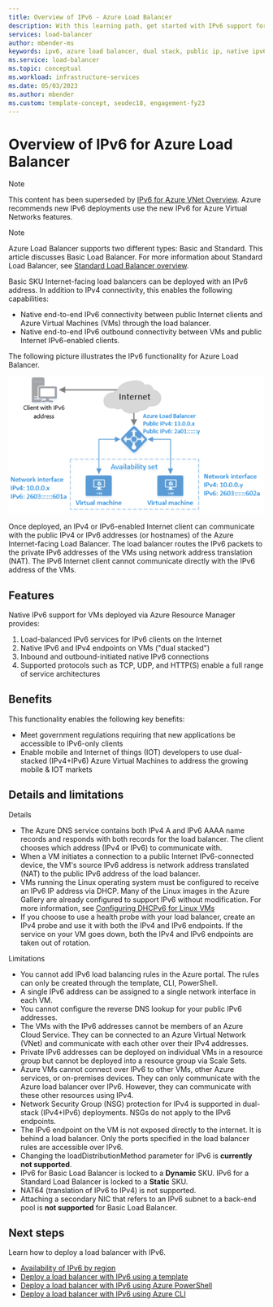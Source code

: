 ```yaml
---
title: Overview of IPv6 - Azure Load Balancer
description: With this learning path, get started with IPv6 support for Azure Load Balancer and load-balanced VMs.
services: load-balancer
author: mbender-ms
keywords: ipv6, azure load balancer, dual stack, public ip, native ipv6, mobile, iot
ms.service: load-balancer
ms.topic: conceptual
ms.workload: infrastructure-services
ms.date: 05/03/2023
ms.author: mbender
ms.custom: template-concept, seodec18, engagement-fy23
---
```


# Overview of IPv6 for Azure Load Balancer


>[!NOTE] 
>This content has been superseded by [IPv6 for Azure VNet Overview](../virtual-network/ip-services/ipv6-overview.md). Azure recommends new IPv6 deployments use the new IPv6 for Azure Virtual Networks features.

>[!NOTE]
>Azure Load Balancer supports two different types: Basic and Standard. This article discusses Basic Load Balancer. For more information about Standard Load Balancer, see [Standard Load Balancer overview](./load-balancer-overview.md).

Basic SKU Internet-facing load balancers can be deployed with an IPv6 address. In addition to IPv4 connectivity, this enables the following capabilities:

* Native end-to-end IPv6 connectivity between public Internet clients and Azure Virtual Machines (VMs) through the load balancer.
* Native end-to-end IPv6 outbound connectivity between VMs and public Internet IPv6-enabled clients.

The following picture illustrates the IPv6 functionality for Azure Load Balancer.

![Azure Load Balancer with IPv6](./media/load-balancer-ipv6-overview/load-balancer-ipv6.png)

Once deployed, an IPv4 or IPv6-enabled Internet client can communicate with the public IPv4 or IPv6 addresses (or hostnames) of the Azure Internet-facing Load Balancer. The load balancer routes the IPv6 packets to the private IPv6 addresses of the VMs using network address translation (NAT). The IPv6 Internet client cannot communicate directly with the IPv6 address of the VMs.

## Features

Native IPv6 support for VMs deployed via Azure Resource Manager provides:

1. Load-balanced IPv6 services for IPv6 clients on the Internet
2. Native IPv6 and IPv4 endpoints on VMs ("dual stacked")
3. Inbound and outbound-initiated native IPv6 connections
4. Supported protocols such as TCP, UDP, and HTTP(S) enable a full range of service architectures

## Benefits

This functionality enables the following key benefits:

* Meet government regulations requiring that new applications be accessible to IPv6-only clients
* Enable mobile and Internet of things (IOT) developers to use dual-stacked (IPv4+IPv6) Azure Virtual Machines to address the growing mobile & IOT markets

## Details and limitations

Details

* The Azure DNS service contains both IPv4 A and IPv6 AAAA name records and responds with both records for the load balancer. The client chooses which address (IPv4 or IPv6) to communicate with.
* When a VM initiates a connection to a public Internet IPv6-connected device, the VM's source IPv6 address is network address translated (NAT) to the public IPv6 address of the load balancer.
* VMs running the Linux operating system must be configured to receive an IPv6 IP address via DHCP. Many of the Linux images in the Azure Gallery are already configured to support IPv6 without modification. For more information, see [Configuring DHCPv6 for Linux VMs](load-balancer-ipv6-for-linux.md)
* If you choose to use a health probe with your load balancer, create an IPv4 probe and use it with both the IPv4 and IPv6 endpoints. If the service on your VM goes down, both the IPv4 and IPv6 endpoints are taken out of rotation.

Limitations

* You cannot add IPv6 load balancing rules in the Azure portal. The rules can only be created through the template, CLI, PowerShell.
* A single IPv6 address can be assigned to a single network interface in each VM.
* You cannot configure the reverse DNS lookup for your public IPv6 addresses.
* The VMs with the IPv6 addresses cannot be members of an Azure Cloud Service. They can be connected to an Azure Virtual Network (VNet) and communicate with each other over their IPv4 addresses.
* Private IPv6 addresses can be deployed on individual VMs in a resource group but cannot be deployed into a resource group via Scale Sets.
* Azure VMs cannot connect over IPv6 to other VMs, other Azure services, or on-premises devices. They can only communicate with the Azure load balancer over IPv6. However, they can communicate with these other resources using IPv4.
* Network Security Group (NSG) protection for IPv4 is supported in dual-stack (IPv4+IPv6) deployments. NSGs do not apply to the IPv6 endpoints.
* The IPv6 endpoint on the VM is not exposed directly to the internet. It is behind a load balancer. Only the ports specified in the load balancer rules are accessible over IPv6.
* Changing the loadDistributionMethod parameter for IPv6 is **currently not supported**.
* IPv6 for Basic Load Balancer is locked to a **Dynamic** SKU.  IPv6 for a Standard Load Balancer is locked to a **Static** SKU.
* NAT64 (translation of IPv6 to IPv4) is not supported.
* Attaching a secondary NIC that refers to an IPv6 subnet to a back-end pool is **not supported** for Basic Load Balancer.

## Next steps

Learn how to deploy a load balancer with IPv6.

* [Availability of IPv6 by region](https://go.microsoft.com/fwlink/?linkid=828357)
* [Deploy a load balancer with IPv6 using a template](load-balancer-ipv6-internet-template.md)
* [Deploy a load balancer with IPv6 using Azure PowerShell](load-balancer-ipv6-internet-ps.md)
* [Deploy a load balancer with IPv6 using Azure CLI](load-balancer-ipv6-internet-cli.md)
